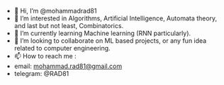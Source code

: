- 👋 Hi, I’m @mohammadrad81
- 👀 I’m interested in Algorithms, Artificial Intelligence, Automata theory, and last but not least, Combinatorics.
- 🌱 I’m currently learning Machine learning (RNN particularly).
- 💞️ I’m looking to collaborate on ML based projects, or any fun idea related to computer engineering.
- 📫 How to reach me :
- email: mohammad.rad81@gmail.com
- telegram: @RAD81

<!---
mohammadrad81/mohammadrad81 is a ✨ special ✨ repository because its `README.md` (this file) appears on your GitHub profile.
You can click the Preview link to take a look at your changes.
--->
